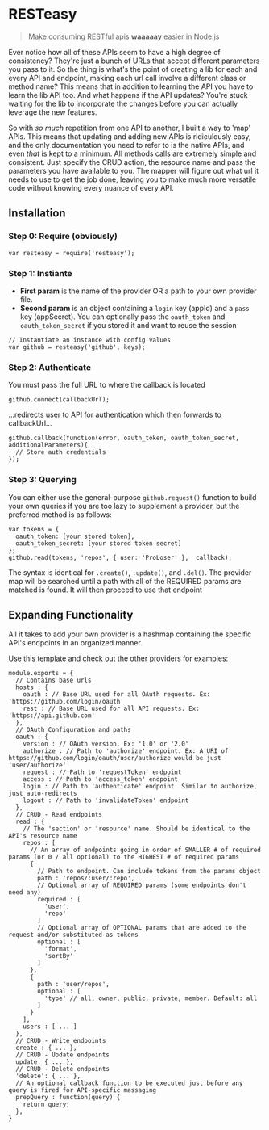 # RESTeasy
> Make consuming RESTful apis **waaaaay** easier in Node.js

Ever notice how all of these APIs seem to have a high degree of consistency? They're just a bunch of URLs that accept different parameters you pass to it. So the thing is what's the point of creating a lib for each and every API and endpoint, making each url call involve a different class or method name? This means that in addition to learning the API you have to learn the lib API too. And what happens if the API updates? You're stuck waiting for the lib to incorporate the changes before you can actually leverage the new features.

So with _so much_ repetition from one API to another, I built a way to 'map' APIs. This means that updating and adding new APIs is ridiculously easy, and the only documentation you need to refer to is the native APIs, and even _that_ is kept to a minimum. All methods calls are extremely simple and consistent. Just specify the CRUD action, the resource name and pass the parameters you have available to you. The mapper will figure out what url it needs to use to get the job done, leaving you to make much more versatile code without knowing every nuance of every API.

## Installation

### Step 0: Require (obviously)

```
var resteasy = require('resteasy');
```

### Step 1: Instiante

* __First param__ is the name of the provider OR a path to your own provider file.
* __Second param__ is an object containing a `login` key (appId) and a `pass` key (appSecret). You can optionally pass the `oauth_token` and `oauth_token_secret` if you stored it and want to reuse the session

```
// Instantiate an instance with config values
var github = resteasy('github', keys);
```

### Step 2: Authenticate

You must pass the full URL to where the callback is located

```
github.connect(callbackUrl);
```

...redirects user to API for authentication which then forwards to callbackUrl...

```
github.callback(function(error, oauth_token, oauth_token_secret, additionalParameters){
  // Store auth credentials
});
```

### Step 3: Querying

You can either use the general-purpose `github.request()` function to build your own queries if you are too lazy to 
supplement a provider, but the preferred method is as follows:

```
var tokens = {
  oauth_token: [your stored token],
  oauth_token_secret: [your stored token secret]
};
github.read(tokens, 'repos', { user: 'ProLoser' },  callback);
```

The syntax is identical for `.create()`, `.update()`, and `.del()`. The provider map will be searched until a path with all
of the REQUIRED params are matched is found. It will then proceed to use that endpoint

## Expanding Functionality

All it takes to add your own provider is a hashmap containing the specific API's endpoints in an organized manner.

Use this template and check out the other providers for examples:

```
module.exports = {
  // Contains base urls
  hosts : {
    oauth : // Base URL used for all OAuth requests. Ex: 'https://github.com/login/oauth'
    rest : // Base URL used for all API requests. Ex: 'https://api.github.com'
  },
  // OAuth Configuration and paths
  oauth : {
    version : // OAuth version. Ex: '1.0' or '2.0'
    authorize : // Path to 'authorize' endpoint. Ex: A URI of https://github.com/login/oauth/user/authorize would be just 'user/authorize'
    request : // Path to 'requestToken' endpoint
    access : // Path to 'access_token' endpoint 
    login : // Path to 'authenticate' endpoint. Similar to authorize, just auto-redirects
    logout : // Path to 'invalidateToken' endpoint
  },
  // CRUD - Read endpoints
  read : {
    // The 'section' or 'resource' name. Should be identical to the API's resource name
    repos : [
      // An array of endpoints going in order of SMALLER # of required params (or 0 / all optional) to the HIGHEST # of required params
      {
        // Path to endpoint. Can include tokens from the params object
        path : 'repos/:user/:repo',
        // Optional array of REQUIRED params (some endpoints don't need any)
        required : [
          'user',
          'repo'
        ]
        // Optional array of OPTIONAL params that are added to the request and/or substituted as tokens
        optional : [
          'format',
          'sortBy'
        ]
      }, 
      {
        path : 'user/repos',
        optional : [
          'type' // all, owner, public, private, member. Default: all
        ]
      }
    ],
    users : [ ... ]
  },
  // CRUD - Write endpoints
  create : { ... },
  // CRUD - Update endpoints
  update: { ... },
  // CRUD - Delete endpoints
  'delete': { ... },
  // An optional callback function to be executed just before any query is fired for API-specific massaging
  prepQuery : function(query) {
    return query;
  },
}
```
